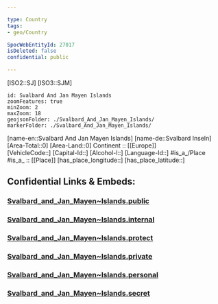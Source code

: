 ```yaml
---

type: Country
tags:
- geo/Country

SpocWebEntityId: 27017
isDeleted: false
confidential: public

---
```

[ISO2::SJ]
[ISO3::SJM]
```leaflet
id: Svalbard And Jan Mayen Islands
zoomFeatures: true 
minZoom: 2 
maxZoom: 18
geojsonFolder: ./Svalbard_And_Jan_Mayen_Islands/
markerFolder: ./Svalbard_And_Jan_Mayen_Islands/
```

[name-en::Svalbard And Jan Mayen Islands]
[name-de::Svalbard Inseln]
[Area-Total::0]
[Area-Land::0]
Continent :: [[Europe]]  
[VehicleCode::]
[Capital-Id::]
[Alcohol-l::]
[Language-Id::]
#is_a_/Place  
#is_a_ :: [[Place]] 
[has_place_longitude::]
[has_place_latitude::]


## Confidential Links & Embeds: 

### [Svalbard_and_Jan_Mayen~Islands.public](/_public/\Earth\Continent\Europe\Europe~North\Norway\Counties~Norway\SvalbardSvalbard_and_Jan_Mayen~Islands.public.md) 

### [Svalbard_and_Jan_Mayen~Islands.internal](/_internal/\Earth\Continent\Europe\Europe~North\Norway\Counties~Norway\SvalbardSvalbard_and_Jan_Mayen~Islands.internal.md) 

### [Svalbard_and_Jan_Mayen~Islands.protect](/_protect/\Earth\Continent\Europe\Europe~North\Norway\Counties~Norway\SvalbardSvalbard_and_Jan_Mayen~Islands.protect.md) 

### [Svalbard_and_Jan_Mayen~Islands.private](/_private/\Earth\Continent\Europe\Europe~North\Norway\Counties~Norway\SvalbardSvalbard_and_Jan_Mayen~Islands.private.md) 

### [Svalbard_and_Jan_Mayen~Islands.personal](/_personal/\Earth\Continent\Europe\Europe~North\Norway\Counties~Norway\SvalbardSvalbard_and_Jan_Mayen~Islands.personal.md) 

### [Svalbard_and_Jan_Mayen~Islands.secret](/_secret/\Earth\Continent\Europe\Europe~North\Norway\Counties~Norway\SvalbardSvalbard_and_Jan_Mayen~Islands.secret.md)

